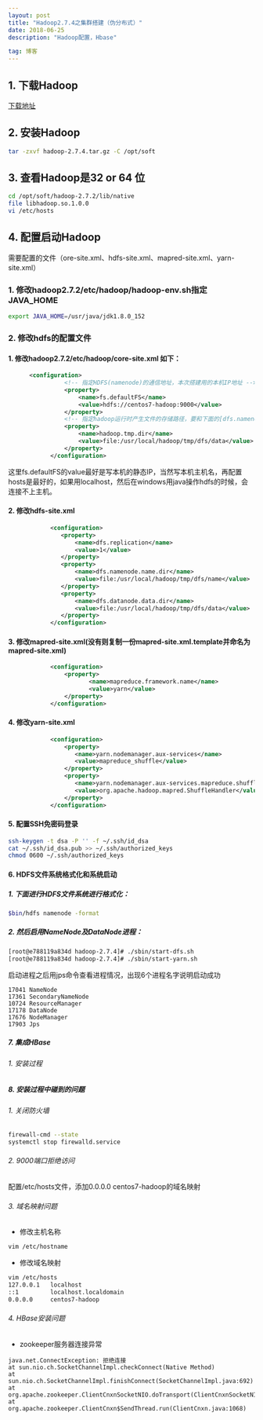 ```yaml
---
layout: post
title: "Hadoop2.7.4之集群搭建（伪分布式）"
date: 2018-06-25 
description: "Hadoop配置，Hbase"

tag: 博客 
--- 
```


##  1. 下载Hadoop

[下载地址](http://hadoop.apache.org/releases.html)

##  2. 安装Hadoop

```bash
tar -zxvf hadoop-2.7.4.tar.gz -C /opt/soft
```
##  3. 查看Hadoop是32 or 64 位

```bash
cd /opt/soft/hadoop-2.7.2/lib/native
file libhadoop.so.1.0.0
vi /etc/hosts
```

##  4. 配置启动Hadoop

需要配置的文件（ore-site.xml、hdfs-site.xml、mapred-site.xml、yarn-site.xml）
### 1. 修改hadoop2.7.2/etc/hadoop/hadoop-env.sh指定JAVA_HOME

```bash
export JAVA_HOME=/usr/java/jdk1.8.0_152
```
### 2. 修改hdfs的配置文件
#### 1. 修改hadoop2.7.2/etc/hadoop/core-site.xml 如下：

```xml
      <configuration>
				<!-- 指定HDFS(namenode)的通信地址，本次搭建用的本机IP地址 -->
				<property>
					<name>fs.defaultFS</name>
					<value>hdfs://centos7-hadoop:9000</value>
				</property>
				<!-- 指定hadoop运行时产生文件的存储路径，要和下面的[dfs.namenode.name.dir]的配置路径一致 -->
				<property>
					<name>hadoop.tmp.dir</name>
					<value>file:/usr/local/hadoop/tmp/dfs/data</value>
				</property>
			</configuration>
```
这里fs.defaultFS的value最好是写本机的静态IP，当然写本机主机名，再配置hosts是最好的，如果用localhost，然后在windows用java操作hdfs的时候，会连接不上主机。

#### 2. 修改hdfs-site.xml
```xml
			<configuration>
			   <property>
				   <name>dfs.replication</name>
				   <value>1</value>
			   </property>
			   <property>
				   <name>dfs.namenode.name.dir</name>
				   <value>file:/usr/local/hadoop/tmp/dfs/name</value>
			   </property>
			   <property>
				   <name>dfs.datanode.data.dir</name>
				   <value>file:/usr/local/hadoop/tmp/dfs/data</value>
			   </property>
			</configuration>
```
#### 3. 修改mapred-site.xml(没有则复制一份mapred-site.xml.template并命名为mapred-site.xml)

```xml
			<configuration>  
				<property>     
					   <name>mapreduce.framework.name</name>   
					   <value>yarn</value>      
				</property>  
			</configuration>
```
#### 4. 修改yarn-site.xml  

```xml
			<configuration>  
    			<property>  
				   <name>yarn.nodemanager.aux-services</name>  
				   <value>mapreduce_shuffle</value>  
				</property>  
				<property>  
				   <name>yarn.nodemanager.aux-services.mapreduce.shuffle.class</name>  
				   <value>org.apache.hadoop.mapred.ShuffleHandler</value>  
				</property>  
			</configuration>  
```
####  5. 配置SSH免密码登录

```bash
ssh-keygen -t dsa -P '' -f ~/.ssh/id_dsa
cat ~/.ssh/id_dsa.pub >> ~/.ssh/authorized_keys
chmod 0600 ~/.ssh/authorized_keys
```
####  6. HDFS文件系统格式化和系统启动

##### 1. 下面进行HDFS文件系统进行格式化：
```bash
$bin/hdfs namenode -format
```

##### 2. 然后启用NameNode及DataNode进程：

```bash
[root@e788119a834d hadoop-2.7.4]# ./sbin/start-dfs.sh
[root@e788119a834d hadoop-2.7.4]# ./sbin/start-yarn.sh
```

启动进程之后用jps命令查看进程情况，出现6个进程名字说明启动成功

```
17041 NameNode
17361 SecondaryNameNode
10724 ResourceManager
17178 DataNode
17676 NodeManager
17903 Jps
```

##### 7. 集成HBase
###### 1. 安装过程


##### 8. 安装过程中碰到的问题
###### 1. 关闭防火墙

```bash
firewall-cmd --state
systemctl stop firewalld.service
```
###### 2. 9000端口拒绝访问

配置/etc/hosts文件，添加0.0.0.0 centos7-hadoop的域名映射

###### 3. 域名映射问题

- 修改主机名称
```bash
vim /etc/hostname
```

- 修改域名映射
```bash
vim /etc/hosts
127.0.0.1   localhost
::1         localhost.localdomain
0.0.0.0     centos7-hadoop
```

###### 4. HBase安装问题

- zookeeper服务器连接异常

```
java.net.ConnectException: 拒绝连接
at sun.nio.ch.SocketChannelImpl.checkConnect(Native Method)
at sun.nio.ch.SocketChannelImpl.finishConnect(SocketChannelImpl.java:692)
at org.apache.zookeeper.ClientCnxnSocketNIO.doTransport(ClientCnxnSocketNIO.java:350)
at org.apache.zookeeper.ClientCnxn$SendThread.run(ClientCnxn.java:1068)

```